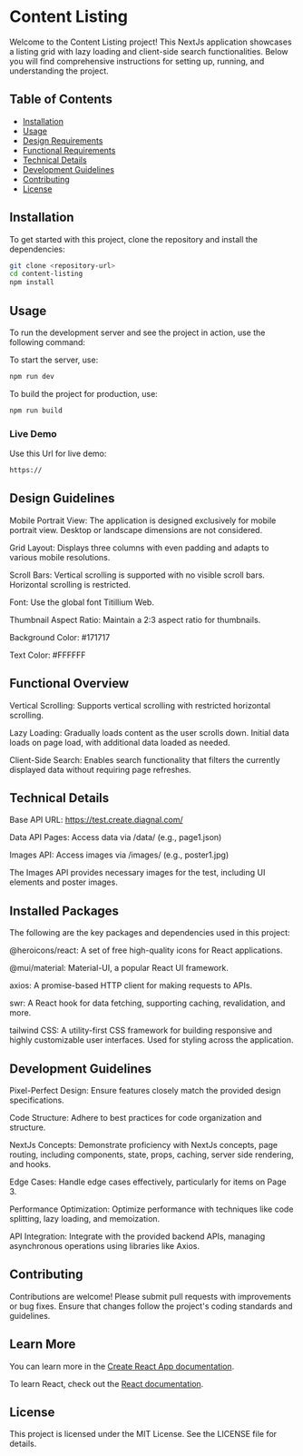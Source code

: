 # Content Listing

Welcome to the Content Listing project! This NextJs application showcases a listing grid with lazy loading and client-side search functionalities. Below you will find comprehensive instructions for setting up, running, and understanding the project.

## Table of Contents

- [Installation](#installation)
- [Usage](#usage)
- [Design Requirements](#design-requirements)
- [Functional Requirements](#functional-requirements)
- [Technical Details](#technical-details)
- [Development Guidelines](#development-guidelines)
- [Contributing](#contributing)
- [License](#license)

## Installation

To get started with this project, clone the repository and install the dependencies:

```bash
git clone <repository-url>
cd content-listing
npm install
```

## Usage

To run the development server and see the project in action, use the following command:

To start the server, use:

```bash
npm run dev
```

To build the project for production, use:

```bash
npm run build
```

### Live Demo

Use this Url for live demo:

```bash
https://
```

## Design Guidelines

Mobile Portrait View: The application is designed exclusively for mobile portrait view. Desktop or landscape dimensions are not considered.

Grid Layout: Displays three columns with even padding and adapts to various mobile resolutions.

Scroll Bars: Vertical scrolling is supported with no visible scroll bars. Horizontal scrolling is restricted.

Font: Use the global font Titillium Web.

Thumbnail Aspect Ratio: Maintain a 2:3 aspect ratio for thumbnails.

Background Color: #171717

Text Color: #FFFFFF

## Functional Overview

Vertical Scrolling: Supports vertical scrolling with restricted horizontal scrolling.

Lazy Loading: Gradually loads content as the user scrolls down. Initial data loads on page load, with additional data loaded as needed.

Client-Side Search: Enables search functionality that filters the currently displayed data without requiring page refreshes.

## Technical Details

Base API URL: https://test.create.diagnal.com/

Data API Pages: Access data via /data/ (e.g., page1.json)

Images API: Access images via /images/ (e.g., poster1.jpg)

The Images API provides necessary images for the test, including UI elements and poster images.

## Installed Packages

The following are the key packages and dependencies used in this project:

@heroicons/react: A set of free high-quality icons for React applications.

@mui/material: Material-UI, a popular React UI framework.

axios: A promise-based HTTP client for making requests to APIs.

swr: A React hook for data fetching, supporting caching, revalidation, and more.

tailwind CSS: A utility-first CSS framework for building responsive and highly customizable user interfaces. Used for styling across the application.

## Development Guidelines

Pixel-Perfect Design: Ensure features closely match the provided design specifications.

Code Structure: Adhere to best practices for code organization and structure.

NextJs Concepts: Demonstrate proficiency with NextJs concepts, page routing, including components, state, props, caching, server side rendering, and hooks.

Edge Cases: Handle edge cases effectively, particularly for items on Page 3.

Performance Optimization: Optimize performance with techniques like code splitting, lazy loading, and memoization.

API Integration: Integrate with the provided backend APIs, managing asynchronous operations using libraries like Axios.

## Contributing

Contributions are welcome! Please submit pull requests with improvements or bug fixes. Ensure that changes follow the project's coding standards and guidelines.

## Learn More

You can learn more in the [Create React App documentation](https://facebook.github.io/create-react-app/docs/getting-started).

To learn React, check out the [React documentation](https://NextJs.org/).

## License

This project is licensed under the MIT License. See the LICENSE file for details.

